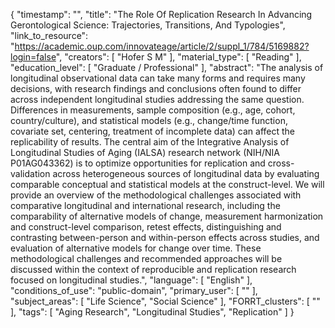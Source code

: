 {
    "timestamp": "",
    "title": "The Role Of Replication Research In Advancing Gerontological Science: Trajectories, Transitions, And Typologies",
    "link_to_resource": "https://academic.oup.com/innovateage/article/2/suppl_1/784/5169882?login=false",
    "creators": [
        "Hofer S M"
    ],
    "material_type": [
        "Reading"
    ],
    "education_level": [
        "Graduate / Professional"
    ],
    "abstract": "The analysis of longitudinal observational data can take many forms and requires many decisions, with research findings and conclusions often found to differ across independent longitudinal studies addressing the same question. Differences in measurements, sample composition (e.g., age, cohort, country/culture), and statistical models (e.g., change/time function, covariate set, centering, treatment of incomplete data) can affect the replicability of results. The central aim of the Integrative Analysis of Longitudinal Studies of Aging (IALSA) research network (NIH/NIA P01AG043362) is to optimize opportunities for replication and cross-validation across heterogeneous sources of longitudinal data by evaluating comparable conceptual and statistical models at the construct-level. We will provide an overview of the methodological challenges associated with comparative longitudinal and international research, including the comparability of alternative models of change, measurement harmonization and construct-level comparison, retest effects, distinguishing and contrasting between-person and within-person effects across studies, and evaluation of alternative models for change over time. These methodological challenges and recommended approaches will be discussed within the context of reproducible and replication research focused on longitudinal studies.",
    "language": [
        "English"
    ],
    "conditions_of_use": "public-domain",
    "primary_user": [
        ""
    ],
    "subject_areas": [
        "Life Science",
        "Social Science"
    ],
    "FORRT_clusters": [
        ""
    ],
    "tags": [
        "Aging Research",
        "Longitudinal Studies",
        "Replication"
    ]
}